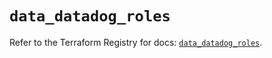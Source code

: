 # `data_datadog_roles`

Refer to the Terraform Registry for docs: [`data_datadog_roles`](https://registry.terraform.io/providers/datadog/datadog/3.43.0/docs/data-sources/roles).
